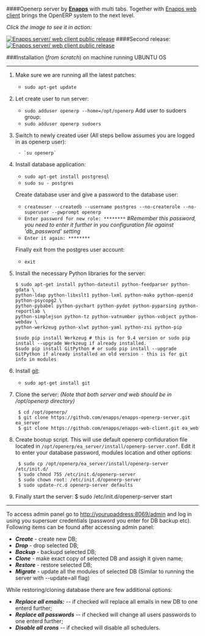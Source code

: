 ####Openerp server by [**Enapps**](http://enapps.co.uk) with multi tabs. Together with [Enapps web client](https://github.com/enapps/enapps-web-client) brings the OpenERP system to the next level.

*Click the image to see it in action:*

[![Enapps server/ web client public release](http://img.youtube.com/vi/7aJPrmKQMcM/0.jpg)](http://www.youtube.com/watch?v=7aJPrmKQMcM&feature=youtu.be)
####Second release:
[![Enapps server/ web client public release](http://img.youtube.com/vi/W6eoLDORGWQ/0.jpg)](https://www.youtube.com/watch?v=W6eoLDORGWQ&feature=youtu.be)


###Installation (*from scratch*) on machine running UBUNTU OS
***

1.  Make sure we are running all the latest patches:
    - `sudo apt-get update`

2.  Let create user to run server:
    - `sudo adduser openerp --home=/opt/openerp`
    Add user to sudoers group:
    - `sudo adduser openerp sudoers`

3. Switch to newly created user (All steps bellow assumes you are logged in as openerp user):

        - `su openerp`

4.  Install database application:
    - `sudo apt-get install postgresql`
    - `sudo su - postgres`

    Create database user and give a password to the database user:
    - `createuser --createdb --username postgres --no-createrole --no-superuser --pwprompt openerp`
    - `Enter password for new role: ********`  #_Remember this password, you need to enter it further in you configuration file against 'db_password' setting_
    - `Enter it again: ********`

    Finally exit from the postgres user account:
    - `exit`

5.  Install the necessary Python libraries for the server:

        $ sudo apt-get install python-dateutil python-feedparser python-gdata \
        python-ldap python-libxslt1 python-lxml python-mako python-openid python-psycopg2 \
        python-pybabel python-pychart python-pydot python-pyparsing python-reportlab \
        python-simplejson python-tz python-vatnumber python-vobject python-webdav \
        python-werkzeug python-xlwt python-yaml python-zsi python-pip
        
        $sudo pip install Werkzeug # this is for 9.4 version or sudo pip install --upgrade Werkzeug if already installed.
        $sudo pip install GitPython # or sudo pip install --upgrade GitPython if already installed an old version - this is for git info in modules
6. Install [git](http://git-scm.com/):
    - `sudo apt-get install git`
7. Clone the server:
        *(Note that both server and web should be in /opt/openerp directory)*

        $ cd /opt/openerp/
        $ git clone https://github.com/enapps/enapps-openerp-server.git ea_server
        $ git clone https://github.com/enapps/enapps-web-client.git ea_web

8. Create bootup script.
    This will use default openerp confiduration file located in `/opt/openerp/ea_server/install/openerp-server.conf`. Edit it to enter your database password, modules location and other options:

        $ sudo cp /opt/openerp/ea_server/install/openerp-server /etc/init.d/
        $ sudo chmod 755 /etc/init.d/openerp-server
        $ sudo chown root: /etc/init.d/openerp-server
        $ sudo update-rc.d openerp-server defaults

9. Finally start the server:
        $ sudo /etc/init.d/openerp-server start

----
To access admin panel go to [http://yourupaddress:8069/admin](http://youripaddress:8069/admin) and log in using you supersuer credentials (password you enter for DB backup etc). Following items can be found after accessing admin panel:

- *__Create__* - create new DB;
- *__Drop__* - drop selected DB;
-  *__Backup__* - backupd selected DB;
-  *__Clone__* - make exact copy of selected DB and assigh it given name;
-  *__Restore__* - restore selected DB;
-  *__Migrate__* - update all the modules of selected DB (Similar to running the server with --update=all flag)


While restoring/cloning database there are few additional options:
* *__Replace all emails:__* -- if checked will replace all emails in new DB to one enterd further;
*  *__Replace all passwords__* -- if checked will change all users passwords to one enterd further;
*  *__Disable all crons__* -- if checked will disable all schedulers.
